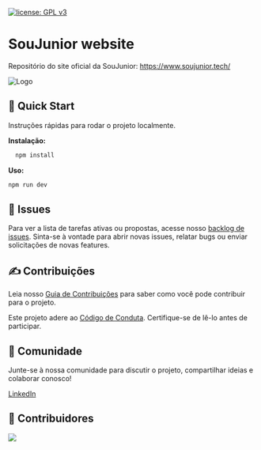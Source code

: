 [![license: GPL v3](https://img.shields.io/badge/License-GPLv3-blue.svg)](LICENSE.md)

# SouJunior website

Repositório do site oficial da SouJunior: https://www.soujunior.tech/

![Logo](./logo-soujunior.png)

## 🚀 Quick Start
Instruções rápidas para rodar o projeto localmente.


**Instalação:**
```bash
  npm install
```

**Uso:**
```bash
npm run dev
```

## 🙋 Issues
Para ver a lista de tarefas ativas ou propostas, acesse nosso [backlog de issues](https://github.com/souJunior/site-webapp/issues). Sinta-se à vontade para abrir novas issues, relatar bugs ou enviar solicitações de novas features.

## ✍️ Contribuições
Leia nosso [Guia de Contribuições](https://github.com/pvdevs/soujunior-devops/blob/feat-add-project-guidelines/diretrizes/GUIA_DE_CONTRIBUICAO.md) para saber como você pode contribuir para o projeto.

Este projeto adere ao [Código de Conduta](https://github.com/pvdevs/soujunior-devops/blob/feat-add-project-guidelines/diretrizes/CODIGO_DE_CONDUTA.md). Certifique-se de lê-lo antes de participar.

## 👥 Comunidade
Junte-se à nossa comunidade para discutir o projeto, compartilhar ideias e colaborar conosco!

[LinkedIn](https://www.linkedin.com/company/soujunior)

## 🤝 Contribuidores

<a href="https://github.com/SouJunior/site-webapp/graphs/contributors">
  <img src="https://contrib.rocks/image?repo=SouJunior/site-webapp" />
</a>
